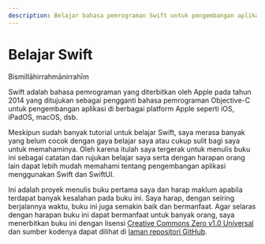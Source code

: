 ```yaml
---
description: Belajar bahasa pemrograman Swift untuk pengembangan aplikasi iOS
---
```


# Belajar Swift

Bismillāhirrahmānirrahīm

Swift adalah bahasa pemrograman yang diterbitkan oleh Apple pada tahun 2014 yang ditujukan sebagai pengganti bahasa pemrograman Objective-C untuk pengembangan aplikasi di berbagai platform Apple seperti iOS, iPadOS, macOS, dsb.

Meskipun sudah banyak tutorial untuk belajar Swift, saya merasa banyak yang belum cocok dengan gaya belajar saya atau cukup sulit bagi saya untuk memahaminya. Oleh karena itulah saya tergerak untuk menulis buku ini sebagai catatan dan rujukan belajar saya serta dengan harapan orang lain dapat lebih mudah memahami tentang pengembangan aplikasi menggunakan Swift dan SwiftUI.

Ini adalah proyek menulis buku pertama saya dan harap maklum apabila terdapat banyak kesalahan pada buku ini. Saya harap, dengan seiring berjalannya waktu, buku ini juga semakin baik dan bermanfaat. Agar selaras dengan harapan buku ini dapat bermanfaat untuk banyak orang, saya menerbitkan buku ini dengan lisensi [Creative Commons Zero v1.0 Universal](https://creativecommons.org/publicdomain/zero/1.0/) dan sumber kodenya dapat dilihat di [laman repositori GitHub](https://github.com/findrakecil/belajar-swift).

